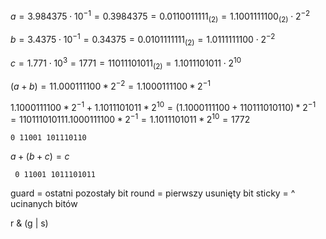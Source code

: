 $a = 3.984375\cdot 10^{-1} = 0.3984375 = 0.0110011111_{(2)} = 1.1001111100_{(2)} \cdot 2^{-2}$

$b = 3.4375 \cdot 10^{-1} = 0.34375 = 0.0101111111_{(2)} = 1.0111111100 \cdot 2^{-2}$

$c = 1.771 \cdot 10^3 = 1771 = 11011101011_{(2)} = 1.1011101011 \cdot 2^{10}$

$(a + b) = 11.000111100 * 2^{-2} = 1.1000111100 * 2^{-1}$

$1.1000111100 * 2^{-1} + 1.1011101011 * 2^{10} = 
(1.1000111100 + 110111010110) * 2^{-1} = 
110111010111.1000111100 * 2^{-1} = 1.1011101011 * 2^{10} = 1772$

``` 0 11001 101110110 ```

$a+(b+c) = c$

``` 0 11001 1011101011```

guard = ostatni pozostały bit
round = pierwszy usunięty bit
sticky = ^ ucinanych bitów

r & (g | s)